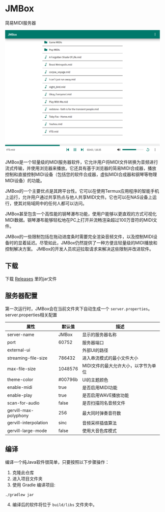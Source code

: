 # JMBox
简易MIDI服务器

![](resources/jmbox.png)


JMBox是一个轻量级的MIDI服务器软件，它允许用户将MIDI文件转换为音频进行流式传输，并使用浏览器来播放。它还具有基于浏览器的简易MIDI合成器，播放控制和直接控制MIDI设备（包括您的软件合成器，虚拟MIDI合成器和钢琴等物理MIDI设备）的功能。

JMBox的一个主要优点是其跨平台性。它可以在使用Termux应用程序的智能手机上运行，允许用户通过共享热点与他人共享MIDI文件。它也可以在NAS设备上运行，使其对局域网中的任何人都可以访问。

JMBox甚至包含一个高性能的钢琴瀑布功能，使用户能够以更直观的方式可视化MIDI数据。钢琴瀑布能够轻松地在PC上打开并流畅渲染超过100万音符的MIDI文件。

JMBox的一些限制包括在拖动进度条时需要完全渲染音频文件，以及控制MIDI设备时的显着延迟。尽管如此，JMBox仍然提供了一种方便且轻量级的MIDI播放和控制解决方案。 JMBox的开发人员欢迎拉取请求来解决这些限制并改进软件。

## 下载
下载 [Releases](https://github.com/haveyouwantto/JMBox/releases) 里的jar文件

## 服务器配置
第一次运行时，JMBox会在当前文件夹下自动生成一个 `server.properties`。
server.properties相关配置

| 属性 | 默认值 | 描述 |
| --- | ------ | ----------- |
| server-name | JMBox | 显示的服务器名称 |
| port | 60752 | 服务器端口 |
| external-ui | | 外部UI的路径 |
| streaming-file-size | 786432 | 进入串流模式的最小文件大小 |
| max-file-size | 1048576 | MIDI文件的最大允许大小，以字节为单位 |
| theme-color | #00796b | UI的主题颜色 |
| enable-midi | true | 是否启用MIDI功能 |
| enable-play | true | 是否启用WAVE播放功能 |
| scan-for-audio | false | 是否扫描同名音频文件 |
| gervill-max-polyphony | 256 | 最大同时弹奏音符数 |
| gervill-interpolation | sinc | 音频采样插值算法 |
| gervill-large-mode | false | 使用大音色库模式 |


## 编译

编译一个纯Java软件很简单，只要按照以下步骤操作：
  1. 克隆此仓库 
  2. 进入项目文件夹
  3. 使用 Gradle 编译项目:
  ```
  ./gradlew jar
  ```
  4. 编译后的软件将位于 `build/libs` 文件夹中。